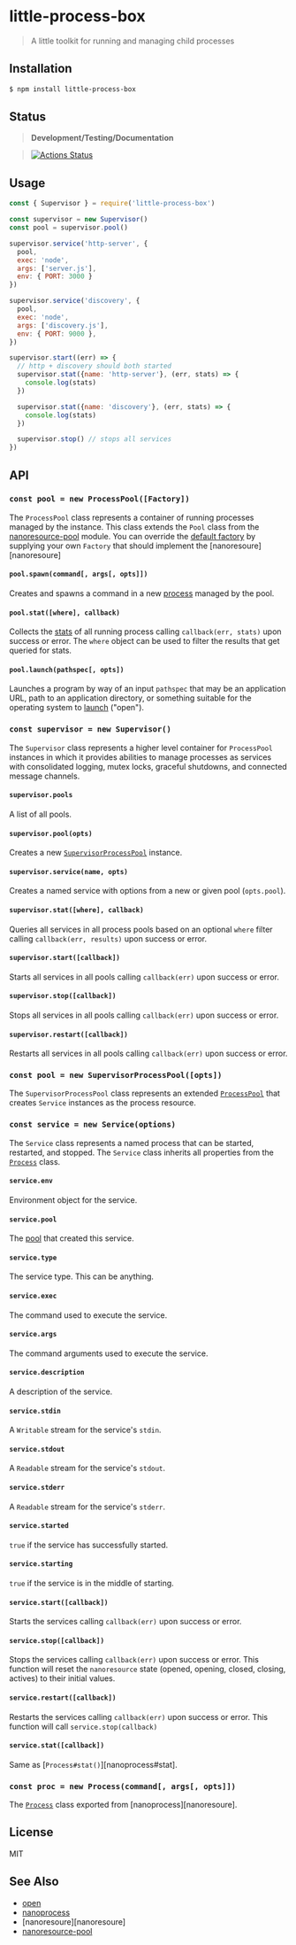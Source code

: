 little-process-box
==================

> A little toolkit for running and managing child processes

<a name="installation"></a>
## Installation

```sh
$ npm install little-process-box
```

<a name="status"></a>
## Status

> **Development/Testing/Documentation**

> [![Actions Status](https://github.com/little-core-labs/little-process-box/workflows/Node%20CI/badge.svg)](https://github.com/little-core-labs/little-process-box/actions)

<a name="usage"></a>
## Usage

```js
const { Supervisor } = require('little-process-box')

const supervisor = new Supervisor()
const pool = supervisor.pool()

supervisor.service('http-server', {
  pool,
  exec: 'node',
  args: ['server.js'],
  env: { PORT: 3000 }
})

supervisor.service('discovery', {
  pool,
  exec: 'node',
  args: ['discovery.js'],
  env: { PORT: 9000 },
})

supervisor.start((err) => {
  // http + discovery should both started
  supervisor.stat({name: 'http-server'}, (err, stats) => {
    console.log(stats)
  })

  supervisor.stat({name: 'discovery'}, (err, stats) => {
    console.log(stats)
  })

  supervisor.stop() // stops all services
})
```

## API

<a name="process-pool"></a>
### `const pool = new ProcessPool([Factory])`

The `ProcessPool` class represents a container of running processes
managed by the instance. This class extends the `Pool` class from the
[nanoresource-pool][nanoresource-pool] module. You can override the
[default factory](#process]) by supplying your own `Factory` that should
implement the [nanoresoure][nanoresoure]

#### `pool.spawn(command[, args[, opts]])`

Creates and spawns a command in a new [process][nanoprocess] managed
by the pool.

#### `pool.stat([where], callback)`

Collects the [stats][nanoprocess#stats] of all running process
calling `callback(err, stats)` upon success or error. The
`where` object can be used to filter the results that get queried
for stats.

#### `pool.launch(pathspec[, opts])`

Launches a program by way of an input `pathspec` that may be an
application URL, path to an application directory, or something
suitable for the operating system to [launch][open] ("open").

<a name="supervisor"></a>
### `const supervisor = new Supervisor()`

The `Supervisor` class represents a higher level container for
`ProcessPool` instances in which it provides abilities to manage processes
as services with consolidated logging, mutex locks, graceful shutdowns, and
connected message channels.

#### `supervisor.pools`

A list of all pools.

#### `supervisor.pool(opts)`

Creates a new [`SupervisorProcessPool`](#supervisor-process-pool) instance.

#### `supervisor.service(name, opts)`

Creates a named service with options from a new or
given pool (`opts.pool`).

#### `supervisor.stat([where], callback)`

Queries all services in all process pools based on an optional
`where` filter calling `callback(err, results)` upon success or
error.

#### `supervisor.start([callback])`

Starts all services in all pools calling `callback(err)` upon success
or error.

#### `supervisor.stop([callback])`

Stops all services in all pools calling `callback(err)` upon success
or error.

#### `supervisor.restart([callback])`

Restarts all services in all pools calling `callback(err)` upon success
or error.

<a name="supervisor-process-pool"></a>
### `const pool = new SupervisorProcessPool([opts])`

The `SupervisorProcessPool` class represents an extended
[`ProcessPool`](#process-pool) that creates `Service` instances
as the process resource.

<a name="service"></a>
### `const service = new Service(options)`

The `Service` class represents a named process that can be started,
restarted, and stopped. The `Service` class inherits all properties from
the [`Process`](#process) class.

#### `service.env`

Environment object for the service.

#### `service.pool`

The [pool](#supervisor-process-pool) that created this service.

#### `service.type`

The service type. This can be anything.

#### `service.exec`

The command used to execute the service.

#### `service.args`

The command arguments used to execute the service.

#### `service.description`

A description of the service.

#### `service.stdin`

A `Writable` stream for the service's `stdin`.

#### `service.stdout`

A `Readable` stream for the service's `stdout`.

#### `service.stderr`

A `Readable` stream for the service's `stderr`.

#### `service.started`

`true` if the service has successfully started.

#### `service.starting`

`true` if the service is in the middle of starting.

#### `service.start([callback])`

Starts the services calling `callback(err)` upon success or error.

#### `service.stop([callback])`

Stops the services calling `callback(err)` upon success
or error. This function will reset the `nanoresource`
state (opened, opening, closed, closing, actives) to their
initial values.

#### `service.restart([callback])`

Restarts the services calling `callback(err)` upon success
or error. This function will call `service.stop(callback)`

#### `service.stat([callback])`

Same as [`Process#stat()`][nanoprocess#stat].

<a name="process"></a>
### `const proc = new Process(command[, args[, opts]])`

The [`Process`][nanoprocess#process] class exported from
[nanoprocess][nanoresoure].

## License

MIT

## See Also

- [open][open]
- [nanoprocess][nanoprocess]
- [nanoresoure][nanoresoure]
- [nanoresource-pool][nanoresource-pool]


[open]: https://github.com/sindresorhus/open
[nanoprocess]: https://github.com/little-core-labs/nanoprocess
[nanoprocess#stats]: https://github.com/little-core-labs/nanoprocess#childstatcallback
[nanoprocess#process]: https://github.com/little-core-labs/nanoprocess#child-process
[nanoresource]: https://github.com/mafintosh/nanoresource
[nanoresource-pool]: https://github.com/little-core-labs/nanoresource-pool
